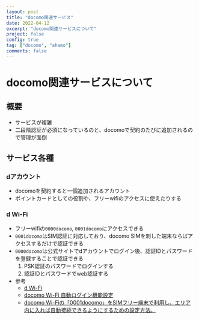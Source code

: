```yaml
---
layout: post
title: "docomo関連サービス"
date: 2022-04-12
excerpt: "docomo関連サービスについて"
project: false
config: true
tag: ["docomo", "ahamo"]
comments: false
---
```


# docomo関連サービスについて

## 概要
 - サービスが複雑
 - 二段階認証が必須になっているのと、docomoで契約のたびに追加されるので管理が面倒

## サービス各種

### dアカウント
 - docomoを契約すると一個追加されるアカウント
 - ポイントカードとしての役割や、フリーwifiのアクセスに使えたりする

### d Wi-Fi
 - フリーwifiの`0000docomo`, `0001docomo`にアクセスできる
 - `0001docomo`はSIM認証に対応しており、docomo SIMを刺した端末ならばアクセスするだけで認証できる
 - `0000docomo`は公式サイトでdアカウントでログイン後、認証IDとパスワードを登録することで認証できる
   1. PSK認証のパスワードでログインする
   2. 認証IDとパスワードでweb認証する
 - 参考
   - [d Wi-Fi](https://www.docomo.ne.jp/service/d_wifi/)
   - [docomo Wi-Fi ⾃動ログイン機能設定](https://www.docomo.ne.jp/binary/pdf/service/wifi/docomo_wifi/common/macos_auto_login_manual.pdf)
   - [docomo Wi-Fiの「0001docomo」をSIMフリー端末で利用し、エリア内に入れば自動接続できるようにするための設定方法。](https://androidlover.net/smartphone/docomo-wi-fi-0001docomo-simfree-device.html)
